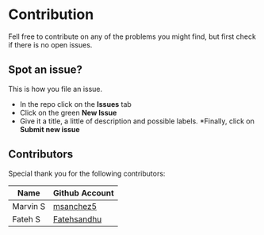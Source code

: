 # Contribution
Fell free to contribute on any of the problems you might find, but first check if there is no open issues.
## Spot an issue?
This is how you file an issue.
* In the repo click on the __Issues__ tab
* Click on the green __New Issue__
* Give it a title, a little of description and possible labels.
*Finally, click on __Submit new issue__

## Contributors
Special thank you for the following contributors:

| Name | Github Account |
| ------ | ------ |
| Marvin S | [msanchez5](https://github.com/msanchez5) |
| Fateh S | [Fatehsandhu](https://github.com/Fatehsandhu) |
